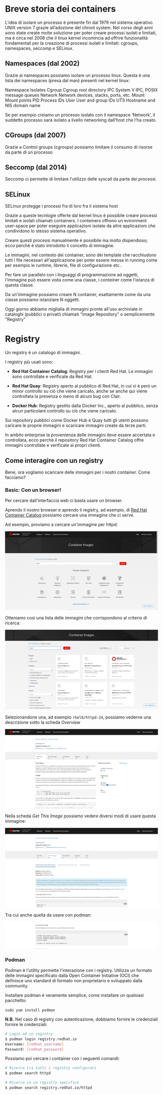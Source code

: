 # Breve storia dei containers

L’idea di  isolare un processo è presente fin dal 1979 nel sistema operativo UNIX version 7 grazie all’adozione del chroot system. Nel corso degli anni sono state create molte soluzione per poter creare processi isolati e limitati, ma è circa nel 2008 che il linux kernel incomincia ad offrire funzionalità fondamentali per la creazione di processi isolati e limitati: cgroups, namespaces, seccomp e SELinux. 



## Namespaces (dal 2002)

Grazie ai namespaces possiamo isolare un processo linux. Questa è una lista dei namespaces (presa dal man) presenti nel kernel linux:

Namespace            Isolates
Cgroup         Cgroup root directory
IPC            System V IPC, POSIX message queues
Network        Network devices, stacks, ports, etc.
Mount          Mount points
PID            Process IDs
User           User and group IDs
UTS            Hostname and NIS domain name


Se per esempio creiamo un processo isolato con il namespace ‘Network’, il suddetto processo sarà isolato a livello networking dall’host che l’ha creato.


## CGroups (dal 2007)

Grazie a Control groups (cgroups) possiamo limitare il consumo di risorse da parte di un processo


## Seccomp (dal 2014)

Seccomp ci permette di limitare l'utilizzo delle syscall da parte dei processi.

## SELinux

SELinux protegge i processi fra di loro fra il sistema host


Grazie a queste tecnlogie offerte dal kernel linux è possibile creare processi limitati e isolati chiamati containers.
I conteiners offrono un evironment user-space per poter eseguire applicazioni isolate da altre applicazioni che condividono lo stesso sistema operativo.


Creare questi processi manualmente è possibile ma molto dispendioso; ecco perchè è stato introdotto il concetto di immagine.

Le immagini, nel contesto dei container, sono dei template che racchiudono tutti i file necessari all'applicazione per poter essere messa in running come per esempio le runtime, librerie, file di configurazione etc..

Per fare un parallelo con i linguaggi di programmazione ad oggetti, l'immagine può essere vista come una classe, i conteiner come l'istanza di questa classe.

Da un'immagine possiamo creare N container, esattamente come da una classe possiamo istanziare N oggetti.

Oggi giorno abbiamo miglialia di immagini pronte all'uso archiviate in cataloghi (pubblici o privati) chiamati "Image Repository" o semplicemente "Registry"


# Registry

Un registry è un catalogo di immagini.


I registry più usati sono:

 - **Red Hat Container Catalog**: Registry per i clienti Red Hat. Le immagini sono controllate e verificate da Red Hat.

 
 - **Red Hat Quay**: Registry aperto al pubblico di Red Hat, in cui vi è però un minor controllo su ciò che viene caricato, anche se anche qui viene controllata la presenza o meno di alcuni bug con Clair.
 
 - **Docker Hub**: Registry gestito dalla Docker Inc., aperto al pubblico, senza alcun particolare controllo su ciò che viene caricato.


Sui repository pubblici come Docker Hub e Quay tutti gli utenti possono caricare le proprie immagini e scaricare immagini create da terze parti. 

In ambito enterprise la provenienza delle immagini deve essere accertata e controllata, ecco perchè il repository Red Hat Container Catalog offre immagini controllate e verificate ai propri clienti.

## Come interagire con un registry

Bene, ora vogliamo scaricare delle immagini per i nostri container. Come facciamo?

### Basic: Con un browser!

Per cercare dall'interfaccia web ci basta usare un browser.

Aprendo il nostro browser e aprendo il registry, ad esempio, di [Red Hat Container Catalog](https://catalog.redhat.com/software/containers/explore) possiamo cercare una immagine che ci serve.

Ad esempio, proviamo a cercare un'immagine per httpd:

![SearchImage](./images/SearchImage.png)

Otteniamo così una lista delle immagini che corrispondono al criterio di ricerca:

![ListImage](./images/ListImage.png)

Selezionandone una, ad esempio `rhel8/httpd-24`, possiamo vederne una descrizione sotto la scheda *Overview*

![OverviewImage](./images/OverviewImage.png)

Nella scheda *Get This Image* possiamo vedere diversi modi di usare questa immagine:

![GetImage](./images/GetImage.png)

Tra cui anche quella da usare con podman:

![PodmanImage](./images/PodmanImage.png)


### Podman

Podman è l'utility permette l'interazione con i registry. Utilizza un formato delle immagini specificato dalla Open Container Initiative (OCI) che definisce uno standard di formato non proprietario e sviluppato dalla community.

Installare podman è veramente semplice, come installare un qualsiasi pacchetto:

```sudo yum install podman```

**N.B.** Nel caso di registry con autenticazione, dobbiamo fornire le credenziali fornire le credenziali:

```bash
# Login ad un registry
$ podman login registry.redhat.io
Username: [redhat_username]
Password: [redhat_password]
```

Possiamo poi cercare i container con i seguenti comandi:

```bash
# Ricerca tra tutti i registry configurati
$ podman search httpd
```

```bash
# Ricerca in un registry specifico
$ podman search registry.redhat.io/httpd






















